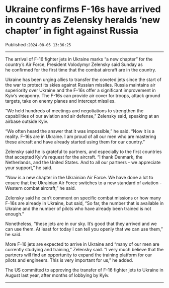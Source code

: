 # Ukraine confirms F-16s have arrived in country as Zelensky heralds ‘new chapter’ in fight against Russia

Published :`2024-08-05 13:36:25`

---

The arrival of F-16 fighter jets in Ukraine marks “a new chapter” for the country’s Air Force, President Volodymyr Zelensky said Sunday as he confirmed for the first time that the combat aircraft are in the country.

Ukraine has been urging allies to transfer the coveted jets since the start of the war to protect its skies against Russian missiles. Russia maintains air superiority over Ukraine and the F-16s offer a significant improvement in Kyiv’s weaponry. The F-16s can provide air cover for troops, attack ground targets, take on enemy planes and intercept missiles.

“We held hundreds of meetings and negotiations to strengthen the capabilities of our aviation and air defense,” Zelensky said, speaking at an airbase outside Kyiv.

“We often heard the answer that it was impossible,” he said. “Now it is a reality. F-16s are in Ukraine. I am proud of all our men who are mastering these aircraft and have already started using them for our country.”

Zelensky said he is grateful to partners, and especially to the first countries that accepted Kyiv’s request for the aircraft. “I thank Denmark, the Netherlands, and the United States. And to all our partners - we appreciate your support,” he said.

“Now is a new chapter in the Ukrainian Air Force. We have done a lot to ensure that the Ukrainian Air Force switches to a new standard of aviation - Western combat aircraft,” he said.

Zelensky said he can’t comment on specific combat missions or how many F-16s are already in Ukraine, but said, “So far, the number that is available in Ukraine and the number of pilots who have already been trained is not enough.”

Nonetheless, “these jets are in our sky. It’s good that they arrived and we can use them. At least for today I can tell you openly that we can use them,” he said.

More F-16 jets are expected to arrive in Ukraine and “many of our men are currently studying and training,” Zelensky said. “I very much believe that the partners will find an opportunity to expand the training platform for our pilots and engineers. This is very important for us,” he added.

The US committed to approving the transfer of F-16 fighter jets to Ukraine in August last year, after months of lobbying by Kyiv.

---

